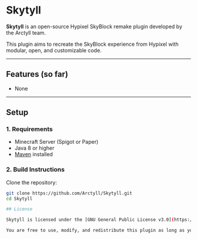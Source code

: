 # Skytyll

**Skytyll** is an open-source Hypixel SkyBlock remake plugin developed by the Arctyll team.

This plugin aims to recreate the SkyBlock experience from Hypixel with modular, open, and customizable code.

---

## Features (so far)
- None

---

## Setup

### 1. Requirements
- Minecraft Server (Spigot or Paper)
- Java 8 or higher
- [Maven](https://maven.apache.org/) installed

### 2. Build Instructions

Clone the repository:

```bash
git clone https://github.com/Arctyll/Skytyll.git
cd Skytyll

## License

Skytyll is licensed under the [GNU General Public License v3.0](https://www.gnu.org/licenses/gpl-3.0.en.html).

You are free to use, modify, and redistribute this plugin as long as you follow the terms of the GPLv3.
